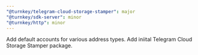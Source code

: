 ```yaml
---
"@turnkey/telegram-cloud-storage-stamper": major
"@turnkey/sdk-server": minor
"@turnkey/http": minor
---
```


Add default accounts for various address types. Add iniital Telegram Cloud Storage Stamper package.
